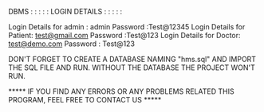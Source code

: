    DBMS
                         : : : : : LOGIN DETAILS : : : : : 


Login Details for admin : admin
              Password :Test@12345
Login Details for Patient: test@gmail.com 
                Password :Test@123
Login Details for Doctor: test@demo.com 
                Password : Test@123


DON'T FORGET TO CREATE A DATABASE NAMING "hms.sql" AND IMPORT THE SQL FILE AND RUN.
WITHOUT THE DATABASE THE PROJECT WON'T RUN.

***** IF YOU FIND ANY ERRORS OR ANY PROBLEMS RELATED THIS PROGRAM, FEEL FREE TO CONTACT US *****

     
      
